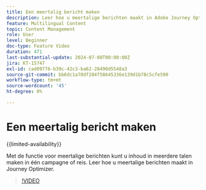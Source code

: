 ```yaml
---
title: Een meertalig bericht maken
description: Leer hoe u meertalige berichten maakt in Adobe Journey Optimizer.
feature: Multilingual Content
topic: Content Management
role: User
level: Beginner
doc-type: Feature Video
duration: 471
last-substantial-update: 2024-07-08T00:00:00Z
jira: KT-15747
exl-id: cad09776-b39c-42c3-ba62-28490d5548a3
source-git-commit: bb6dc1a70df284f58645336e139d1b78c5cfe590
workflow-type: tm+mt
source-wordcount: '45'
ht-degree: 0%

---
```


# Een meertalig bericht maken

{{limited-availability}}

Met de functie voor meertalige berichten kunt u inhoud in meerdere talen maken in één campagne of reis. Leer hoe u meertalige berichten maakt in Journey Optimizer.

>[!VIDEO](https://video.tv.adobe.com/v/3452119/?learn=on&captions=dut)
